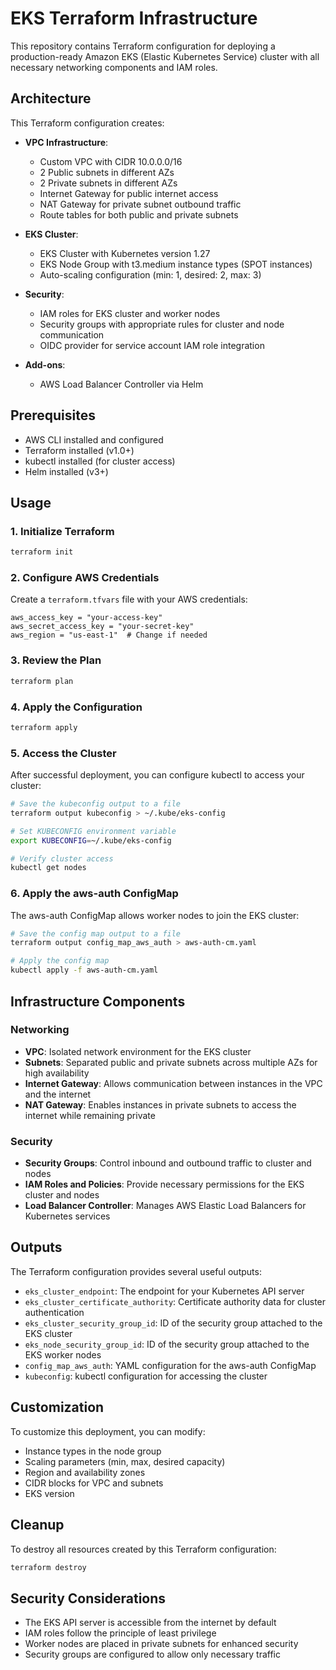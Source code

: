 # EKS Terraform Infrastructure

This repository contains Terraform configuration for deploying a production-ready Amazon EKS (Elastic Kubernetes Service) cluster with all necessary networking components and IAM roles.

## Architecture

This Terraform configuration creates:

- **VPC Infrastructure**:

  - Custom VPC with CIDR 10.0.0.0/16
  - 2 Public subnets in different AZs
  - 2 Private subnets in different AZs
  - Internet Gateway for public internet access
  - NAT Gateway for private subnet outbound traffic
  - Route tables for both public and private subnets

- **EKS Cluster**:

  - EKS Cluster with Kubernetes version 1.27
  - EKS Node Group with t3.medium instance types (SPOT instances)
  - Auto-scaling configuration (min: 1, desired: 2, max: 3)

- **Security**:

  - IAM roles for EKS cluster and worker nodes
  - Security groups with appropriate rules for cluster and node communication
  - OIDC provider for service account IAM role integration

- **Add-ons**:
  - AWS Load Balancer Controller via Helm

## Prerequisites

- AWS CLI installed and configured
- Terraform installed (v1.0+)
- kubectl installed (for cluster access)
- Helm installed (v3+)

## Usage

### 1. Initialize Terraform

```bash
terraform init
```

### 2. Configure AWS Credentials

Create a `terraform.tfvars` file with your AWS credentials:

```hcl
aws_access_key = "your-access-key"
aws_secret_access_key = "your-secret-key"
aws_region = "us-east-1"  # Change if needed
```

### 3. Review the Plan

```bash
terraform plan
```

### 4. Apply the Configuration

```bash
terraform apply
```

### 5. Access the Cluster

After successful deployment, you can configure kubectl to access your cluster:

```bash
# Save the kubeconfig output to a file
terraform output kubeconfig > ~/.kube/eks-config

# Set KUBECONFIG environment variable
export KUBECONFIG=~/.kube/eks-config

# Verify cluster access
kubectl get nodes
```

### 6. Apply the aws-auth ConfigMap

The aws-auth ConfigMap allows worker nodes to join the EKS cluster:

```bash
# Save the config map output to a file
terraform output config_map_aws_auth > aws-auth-cm.yaml

# Apply the config map
kubectl apply -f aws-auth-cm.yaml
```

## Infrastructure Components

### Networking

- **VPC**: Isolated network environment for the EKS cluster
- **Subnets**: Separated public and private subnets across multiple AZs for high availability
- **Internet Gateway**: Allows communication between instances in the VPC and the internet
- **NAT Gateway**: Enables instances in private subnets to access the internet while remaining private

### Security

- **Security Groups**: Control inbound and outbound traffic to cluster and nodes
- **IAM Roles and Policies**: Provide necessary permissions for the EKS cluster and nodes
- **Load Balancer Controller**: Manages AWS Elastic Load Balancers for Kubernetes services

## Outputs

The Terraform configuration provides several useful outputs:

- `eks_cluster_endpoint`: The endpoint for your Kubernetes API server
- `eks_cluster_certificate_authority`: Certificate authority data for cluster authentication
- `eks_cluster_security_group_id`: ID of the security group attached to the EKS cluster
- `eks_node_security_group_id`: ID of the security group attached to the EKS worker nodes
- `config_map_aws_auth`: YAML configuration for the aws-auth ConfigMap
- `kubeconfig`: kubectl configuration for accessing the cluster

## Customization

To customize this deployment, you can modify:

- Instance types in the node group
- Scaling parameters (min, max, desired capacity)
- Region and availability zones
- CIDR blocks for VPC and subnets
- EKS version

## Cleanup

To destroy all resources created by this Terraform configuration:

```bash
terraform destroy
```

## Security Considerations

- The EKS API server is accessible from the internet by default
- IAM roles follow the principle of least privilege
- Worker nodes are placed in private subnets for enhanced security
- Security groups are configured to allow only necessary traffic

